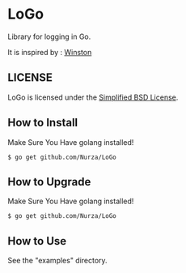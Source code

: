 LoGo
====

Library for logging in Go.

It is inspired by : [Winston](https://github.com/flatiron/winston)

LICENSE
-------

LoGo is licensed under the [Simplified BSD License](http://choosealicense.com/licenses/bsd-2-clause/).

How to Install
--------------

Make Sure You Have golang installed!


    $ go get github.com/Nurza/LoGo

How to Upgrade
--------------

Make Sure You Have golang installed!


    $ go get github.com/Nurza/LoGo

How to Use
--------------

See the "examples" directory.